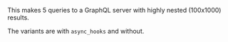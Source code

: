 This makes 5 queries to a GraphQL server with highly nested (100x1000) results.

The variants are with `async_hooks` and without.
